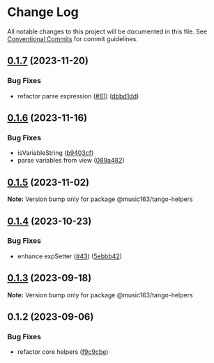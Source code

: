 # Change Log

All notable changes to this project will be documented in this file.
See [Conventional Commits](https://conventionalcommits.org) for commit guidelines.

## [0.1.7](https://github.com/netease/tango/compare/@music163/tango-helpers@0.1.6...@music163/tango-helpers@0.1.7) (2023-11-20)

### Bug Fixes

- refactor parse expression ([#61](https://github.com/netease/tango/issues/61)) ([dbbd1dd](https://github.com/netease/tango/commit/dbbd1dddc75c532b7c9710ab0941c8680100f093))

## [0.1.6](https://github.com/netease/tango/compare/@music163/tango-helpers@0.1.5...@music163/tango-helpers@0.1.6) (2023-11-16)

### Bug Fixes

- isVariableString ([b9403cf](https://github.com/netease/tango/commit/b9403cfec668b2717a68e92a6f837d5a88096c7c))
- parse variables from view ([089a482](https://github.com/netease/tango/commit/089a482f750e9d9a7743a6641d6e39989347d318))

## [0.1.5](https://github.com/netease/tango/compare/@music163/tango-helpers@0.1.4...@music163/tango-helpers@0.1.5) (2023-11-02)

**Note:** Version bump only for package @music163/tango-helpers

## [0.1.4](https://github.com/netease/tango/compare/@music163/tango-helpers@0.1.3...@music163/tango-helpers@0.1.4) (2023-10-23)

### Bug Fixes

- enhance expSetter ([#43](https://github.com/netease/tango/issues/43)) ([5ebbb42](https://github.com/netease/tango/commit/5ebbb428fb3fb786d330ab01959028443338d315))

## [0.1.3](https://github.com/netease/tango/compare/@music163/tango-helpers@0.1.2...@music163/tango-helpers@0.1.3) (2023-09-18)

**Note:** Version bump only for package @music163/tango-helpers

## 0.1.2 (2023-09-06)

### Bug Fixes

- refactor core helpers ([f9c9cbe](https://github.com/netease/tango/commit/f9c9cbefaef7b7fa46585798834e951ded36c68a))
